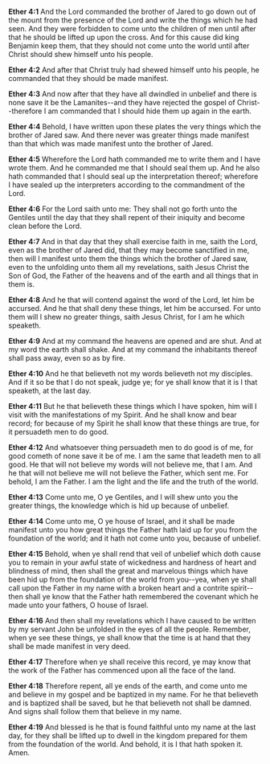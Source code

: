 **Ether 4:1** And the Lord commanded the brother of Jared to go down out of the mount from the presence of the Lord and write the things which he had seen. And they were forbidden to come unto the children of men until after that he should be lifted up upon the cross. And for this cause did king Benjamin keep them, that they should not come unto the world until after Christ should shew himself unto his people.

**Ether 4:2** And after that Christ truly had shewed himself unto his people, he commanded that they should be made manifest.

**Ether 4:3** And now after that they have all dwindled in unbelief and there is none save it be the Lamanites--and they have rejected the gospel of Christ--therefore I am commanded that I should hide them up again in the earth.

**Ether 4:4** Behold, I have written upon these plates the very things which the brother of Jared saw. And there never was greater things made manifest than that which was made manifest unto the brother of Jared.

**Ether 4:5** Wherefore the Lord hath commanded me to write them and I have wrote them. And he commanded me that I should seal them up. And he also hath commanded that I should seal up the interpretation thereof; wherefore I have sealed up the interpreters according to the commandment of the Lord.

**Ether 4:6** For the Lord saith unto me: They shall not go forth unto the Gentiles until the day that they shall repent of their iniquity and become clean before the Lord.

**Ether 4:7** And in that day that they shall exercise faith in me, saith the Lord, even as the brother of Jared did, that they may become sanctified in me, then will I manifest unto them the things which the brother of Jared saw, even to the unfolding unto them all my revelations, saith Jesus Christ the Son of God, the Father of the heavens and of the earth and all things that in them is.

**Ether 4:8** And he that will contend against the word of the Lord, let him be accursed. And he that shall deny these things, let him be accursed. For unto them will I shew no greater things, saith Jesus Christ, for I am he which speaketh.

**Ether 4:9** And at my command the heavens are opened and are shut. And at my word the earth shall shake. And at my command the inhabitants thereof shall pass away, even so as by fire.

**Ether 4:10** And he that believeth not my words believeth not my disciples. And if it so be that I do not speak, judge ye; for ye shall know that it is I that speaketh, at the last day.

**Ether 4:11** But he that believeth these things which I have spoken, him will I visit with the manifestations of my Spirit. And he shall know and bear record; for because of my Spirit he shall know that these things are true, for it persuadeth men to do good.

**Ether 4:12** And whatsoever thing persuadeth men to do good is of me, for good cometh of none save it be of me. I am the same that leadeth men to all good. He that will not believe my words will not believe me, that I am. And he that will not believe me will not believe the Father, which sent me. For behold, I am the Father. I am the light and the life and the truth of the world.

**Ether 4:13** Come unto me, O ye Gentiles, and I will shew unto you the greater things, the knowledge which is hid up because of unbelief.

**Ether 4:14** Come unto me, O ye house of Israel, and it shall be made manifest unto you how great things the Father hath laid up for you from the foundation of the world; and it hath not come unto you, because of unbelief.

**Ether 4:15** Behold, when ye shall rend that veil of unbelief which doth cause you to remain in your awful state of wickedness and hardness of heart and blindness of mind, then shall the great and marvelous things which have been hid up from the foundation of the world from you--yea, when ye shall call upon the Father in my name with a broken heart and a contrite spirit--then shall ye know that the Father hath remembered the covenant which he made unto your fathers, O house of Israel.

**Ether 4:16** And then shall my revelations which I have caused to be written by my servant John be unfolded in the eyes of all the people. Remember, when ye see these things, ye shall know that the time is at hand that they shall be made manifest in very deed.

**Ether 4:17** Therefore when ye shall receive this record, ye may know that the work of the Father has commenced upon all the face of the land.

**Ether 4:18** Therefore repent, all ye ends of the earth, and come unto me and believe in my gospel and be baptized in my name. For he that believeth and is baptized shall be saved, but he that believeth not shall be damned. And signs shall follow them that believe in my name.

**Ether 4:19** And blessed is he that is found faithful unto my name at the last day, for they shall be lifted up to dwell in the kingdom prepared for them from the foundation of the world. And behold, it is I that hath spoken it. Amen.


